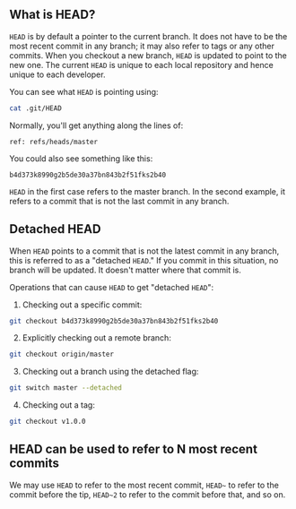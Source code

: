 ## What is HEAD?
<code>HEAD</code> is by default a pointer to the current branch.
It does not have to be the most recent commit in any branch; it may also refer to tags or any other commits.
When you checkout a new branch, <code>HEAD</code> is updated to point to the new one.
The current <code>HEAD</code> is unique to each local repository and hence unique to each developer. 
 
You can see what <code>HEAD</code> is pointing using:

```bash
cat .git/HEAD
```

Normally, you'll get anything along the lines of: 

```
ref: refs/heads/master
```

You could also see something like this:

```
b4d373k8990g2b5de30a37bn843b2f51fks2b40
```

<code>HEAD</code> in the first case refers to the master branch. In the second example, it refers to a commit that is not the last commit in any branch.

## Detached HEAD

When <code>HEAD</code> points to a commit that is not the latest commit in any branch, this is referred to as a "detached <code>HEAD</code>."
If you commit in this situation, no branch will be updated.
It doesn't matter where that commit is. 

Operations that can cause <code>HEAD</code> to get "detached <code>HEAD</code>": 

1. Checking out a specific commit:

```bash
git checkout b4d373k8990g2b5de30a37bn843b2f51fks2b40
```

2. Explicitly checking out a remote branch:

```bash 
git checkout origin/master
```

3. Checking out a branch using the detached flag:

```bash
git switch master --detached
```

4. Checking out a tag:

```bash
git checkout v1.0.0
```

## HEAD can be used to refer to N most recent commits

We may use <code>HEAD</code> to refer to the most recent commit, <code>HEAD~</code> to refer to the commit before the tip, <code>HEAD~2</code> to refer to the commit before that, and so on.

